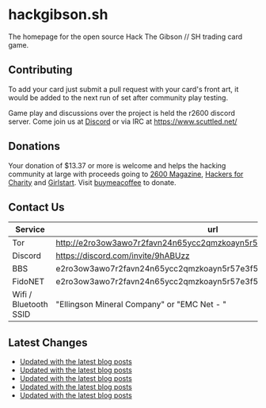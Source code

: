 # hackgibson.sh
The homepage for the open source Hack The Gibson // SH trading card game.


## Contributing

To add your card just submit a pull request with your card's front art, it would be added to the next run of set after community play testing.

Game play and discussions over the project is held the r2600 discord server. Come join us at [Discord](https://discord.com/invite/9hABUzz) or via IRC at https://www.scuttled.net/


## Donations

Your donation of $13.37 or more is welcome and helps the hacking community at large with proceeds going to [2600 Magazine](https://2600.com/), [Hackers for Charity](https://hackersforcharity.org) and [Girlstart](https://girlstart.org).  Visit [buymeacoffee](https://www.buymeacoffee.com/hackgibson.sh) to donate.


## Contact Us

Service | url
-|-
Tor | http://e2ro3ow3awo7r2favn24n65ycc2qmzkoayn5r57e3f56nvjwdcgg32ad.onion
Discord | https://discord.com/invite/9hABUzz
BBS | e2ro3ow3awo7r2favn24n65ycc2qmzkoayn5r57e3f56nvjwdcgg32ad.onion:23
FidoNET | e2ro3ow3awo7r2favn24n65ycc2qmzkoayn5r57e3f56nvjwdcgg32ad.onion:24554
Wifi / Bluetooth SSID | "Ellingson Mineral Company" or "EMC Net - <fidonet address>"

## Latest Changes
<!-- BLOG-POST-LIST:START -->
- [Updated with the latest blog posts](https://github.com/DFW2600/hackgibson.sh/commit/f958c9728843939f43e1f98ec38da634701f9157)
- [Updated with the latest blog posts](https://github.com/DFW2600/hackgibson.sh/commit/2613ea6ef0a62b5b90ae66f6ac5122d1d718c52c)
- [Updated with the latest blog posts](https://github.com/DFW2600/hackgibson.sh/commit/6e2aab5511bfcb1c2e937f7e148a3146a2b20fc7)
- [Updated with the latest blog posts](https://github.com/DFW2600/hackgibson.sh/commit/c12a9a4fd43ea28a25a9556cbfb3bdc98286c5ca)
- [Updated with the latest blog posts](https://github.com/DFW2600/hackgibson.sh/commit/9d1de222a7300c5d33b08af4500a2e11a39ebdcc)
<!-- BLOG-POST-LIST:END -->

